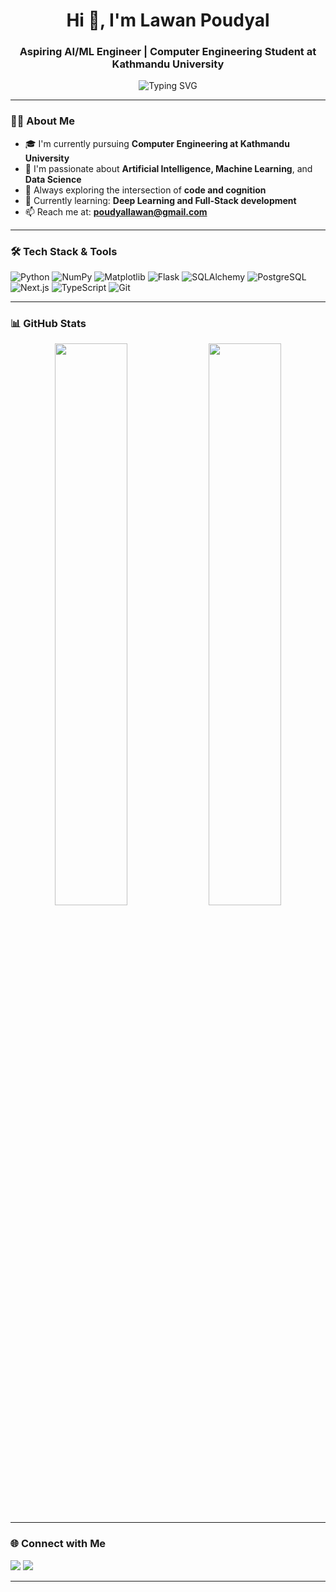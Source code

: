 <h1 align="center">Hi 👋, I'm Lawan Poudyal</h1>
<h3 align="center">Aspiring AI/ML Engineer | Computer Engineering Student at Kathmandu University</h3>

<p align="center">
  <img src="https://readme-typing-svg.demolab.com?font=Fira+Code&duration=2000&pause=1000&color=F7931E&center=true&vCenter=true&width=435&lines=Always+Learning+Something+New!;" alt="Typing SVG" />

</p>

---

### 👨‍💻 About Me

- 🎓 I'm currently pursuing **Computer Engineering at Kathmandu University**
- 🤖 I'm passionate about **Artificial Intelligence, Machine Learning**, and **Data Science**
- 🧠 Always exploring the intersection of **code and cognition**
- 🌱 Currently learning: **Deep Learning and Full-Stack development**
- 📫 Reach me at: **poudyallawan@gmail.com**

---

### 🛠️ Tech Stack & Tools

![Python](https://img.shields.io/badge/Python-3776AB?style=flat&logo=python&logoColor=white)
![NumPy](https://img.shields.io/badge/NumPy-013243?style=flat&logo=numpy)
![Matplotlib](https://img.shields.io/badge/Matplotlib-11557C?style=flat&logo=matplotlib)
![Flask](https://img.shields.io/badge/Flask-000000?style=flat&logo=flask)
![SQLAlchemy](https://img.shields.io/badge/SQLAlchemy-2C3E50?style=flat&logo=sqlalchemy)
![PostgreSQL](https://img.shields.io/badge/PostgreSQL-336791?style=flat&logo=postgresql&logoColor=white)
![Next.js](https://img.shields.io/badge/Next.js-000000?style=flat&logo=nextdotjs)
![TypeScript](https://img.shields.io/badge/TypeScript-3178C6?style=flat&logo=typescript&logoColor=white)
![Git](https://img.shields.io/badge/Git-F05032?style=flat&logo=git&logoColor=white)

---

### 📊 GitHub Stats

<p align="center">
  <!-- <img src="https://github-readme-stats.vercel.app/api?username=lawan-poudyal&show_icons=true&theme=radical" width="48%" />-->
  <img src="https://github-readme-stats.vercel.app/api?username=lawan-poudyal&show_icons=true&theme=radical" width="48%" />
      <img src="https://streak-stats.demolab.com/?user=lawan-poudyal&theme=radical" width="48%" />

</p>

<!--<p align="center">
  <img src="https://github-readme-stats.vercel.app/api/top-langs/?username=lawan-poudyal&layout=compact&theme=radical" width="48%" />
</p>-->

---
<!--
### 🐍 Snake Eating My Contributions

<p align="center">
  <img src="https://raw.githubusercontent.com/lawanpoudyal/lawanpoudyal/output/github-contribution-grid-snake.svg" />
</p>

---
-->
### 🌐 Connect with Me

<p align="left">
  <a href="https://www.linkedin.com/in/lawan-poudyal/" target="_blank"><img src="https://img.shields.io/badge/LinkedIn-blue?style=flat&logo=linkedin&logoColor=white"/></a>
  <a href="https://x.com/lawan_poudyal" target="_blank"><img src="https://img.shields.io/badge/Twitter-1DA1F2?style=flat&logo=twitter&logoColor=white"/></a>
</p>

---

